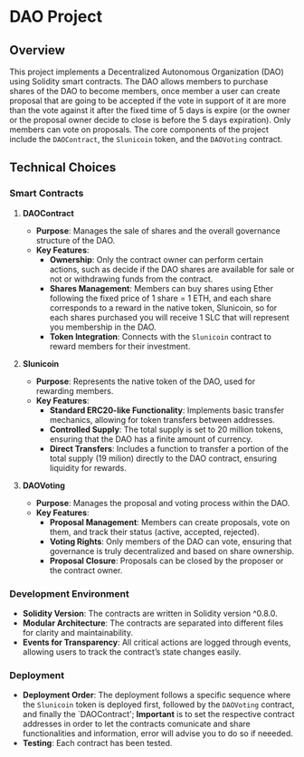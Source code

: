 # DAO Project

## Overview

This project implements a Decentralized Autonomous Organization (DAO) using Solidity smart contracts. 
The DAO allows members to purchase shares of the DAO to become members, once member a user can create proposal that are going to be accepted if the vote in support of it are more than the vote against it after the fixed time of 5 days is expire (or the owner or the proposal owner decide to close is before the 5 days expiration). 
Only members can vote on proposals. 
The core components of the project include the `DAOContract`, the `Slunicoin` token, and the `DAOVoting` contract.

## Technical Choices

### Smart Contracts

1. **DAOContract**
   - **Purpose**: Manages the sale of shares and the overall governance structure of the DAO.
   - **Key Features**:
     - **Ownership**: Only the contract owner can perform certain actions, such as decide if the DAO shares are available for sale or not or withdrawing funds from the contract.
     - **Shares Management**: Members can buy shares using Ether following the fixed price of 1 share = 1 ETH, and each share corresponds to a reward in the native token, Slunicoin, so for each shares purchased you will receive 1 SLC that will represent you membership in the DAO.
     - **Token Integration**: Connects with the `Slunicoin` contract to reward members for their investment.

2. **Slunicoin**
   - **Purpose**: Represents the native token of the DAO, used for rewarding members.
   - **Key Features**:
     - **Standard ERC20-like Functionality**: Implements basic transfer mechanics, allowing for token transfers between addresses.
     - **Controlled Supply**: The total supply is set to 20 million tokens, ensuring that the DAO has a finite amount of currency.
     - **Direct Transfers**: Includes a function to transfer a portion of the total supply (19 milion) directly to the DAO contract, ensuring liquidity for rewards.

3. **DAOVoting**
   - **Purpose**: Manages the proposal and voting process within the DAO.
   - **Key Features**:
     - **Proposal Management**: Members can create proposals, vote on them, and track their status (active, accepted, rejected).
     - **Voting Rights**: Only members of the DAO can vote, ensuring that governance is truly decentralized and based on share ownership.
     - **Proposal Closure**: Proposals can be closed by the proposer or the contract owner.

### Development Environment

- **Solidity Version**: The contracts are written in Solidity version ^0.8.0.
- **Modular Architecture**: The contracts are separated into different files for clarity and maintainability.
- **Events for Transparency**: All critical actions are logged through events, allowing users to track the contract’s state changes easily.

### Deployment

- **Deployment Order**: The deployment follows a specific sequence where the `Slunicoin` token is deployed first, followed by the `DAOVoting` contract, and finally the `DAOContract';
  **Important** is to set the respective contract addresses in order to let the contracts comunicate and share functionalities and information, error will advise you to do so if neeeded.
- **Testing**: Each contract has been tested.

